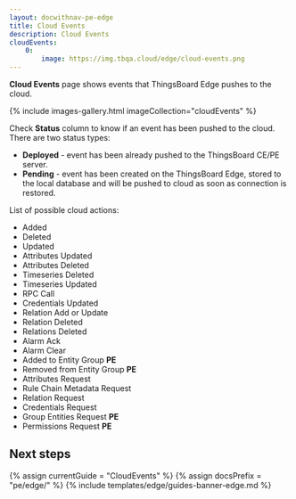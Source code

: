 ```yaml
---
layout: docwithnav-pe-edge
title: Cloud Events
description: Cloud Events
cloudEvents:
    0:
        image: https://img.tbqa.cloud/edge/cloud-events.png
---
```


**Cloud Events** page shows events that ThingsBoard Edge pushes to the cloud.

{% include images-gallery.html imageCollection="cloudEvents" %}

Check **Status** column to know if an event has been pushed to the cloud.
There are two status types:
* **Deployed** - event has been already pushed to the ThingsBoard CE/PE server.
* **Pending** - event has been created on the ThingsBoard Edge, stored to the local database and will be pushed to cloud as soon as connection is restored.

List of possible cloud actions:
* Added
* Deleted
* Updated
* Attributes Updated
* Attributes Deleted
* Timeseries Deleted
* Timeseries Updated
* RPC Call
* Credentials Updated
* Relation Add or Update
* Relation Deleted
* Relations Deleted
* Alarm Ack
* Alarm Clear
* Added to Entity Group **PE**
* Removed from Entity Group **PE**
* Attributes Request
* Rule Chain Metadata Request
* Relation Request
* Credentials Request
* Group Entities Request **PE**
* Permissions Request **PE**

## Next steps

{% assign currentGuide = "CloudEvents" %}
{% assign docsPrefix = "pe/edge/" %}
{% include templates/edge/guides-banner-edge.md %}
